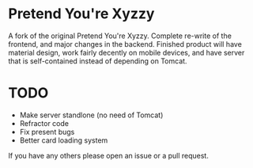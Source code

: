 Pretend You're Xyzzy
===================
A fork of the original Pretend You're Xyzzy. Complete re-write of the frontend, and major changes in the backend. Finished product will have material design, work fairly decently on mobile devices, and have server that is self-contained instead of depending on Tomcat.

TODO
====
- Make server standlone (no need of Tomcat)
- Refractor code
- Fix present bugs
- Better card loading system

If you have any others please open an issue or a pull request.
